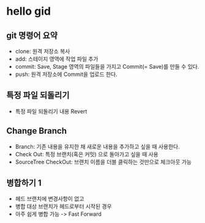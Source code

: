 # hello gid

## git 명령어 요약

- clone: 원격 저장소 복사
- add: 스테이지 영역에 작업 파일 추가
- commit: Save, Stage 영역의 파일들을 가지고 Commit(= Save)를 만들 수 있다.
- push: 원격 저장소에 Commit을 업로드 한다.

## 특정 파일 되돌리기

- 특정 파일 되돌리기 내용 Revert

## Change Branch

- Branch: 기존 내용을 유지한 채 새로운 내용을 추가하고 싶을 때 사용한다.
- Check Out: 특정 브랜치(혹은 커밋) 으로 돌아가고 싶을 때 사용
- SourceTree CheckOut: 브랜치 이름을 더블 클릭하는 것만으로 체크아웃 가능


## 병합하기 1

- 헤드 브랜치에 변경사항이 없고
- 병합 대상 브랜치가 헤드로부터 시작된 경우
- 아주 쉽게 병합 가능 -> Fast Forward